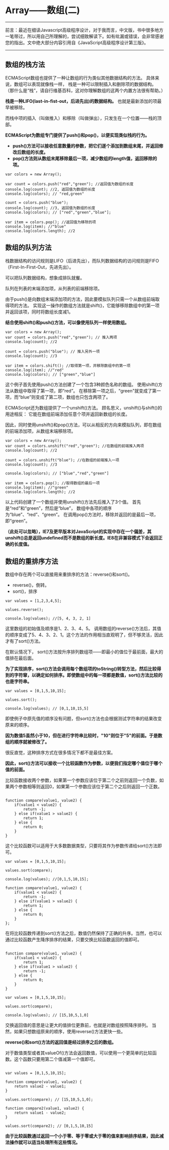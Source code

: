 # Array——数组(二)

---
前言：最近在细读Javascript高级程序设计，对于我而言，中文版，书中很多地方一笔带过，所以用自己所理解的，尝试细致解读下。如有纰漏或错误，会非常感谢您的指出。文中绝大部分内容引用自《JavaScript高级程序设计第三版》。

---

## 数组的栈方法

ECMAScript数组也提供了一种让数组的行为类似其他数据结构的方法。
具体来说，数组可以表现就像栈一样，
栈是一种可以限制插入和删除项的数据结构。
（那什么是“栈”，请自行维基百科，这对你理解数组的这两个内置方法很有帮助。）

**栈是一种LIFO(last-in-fist-out，后进先出)的数据结构。**
也就是最新添加的项最早被移除。

而栈中项的插入（叫做推入）和移除（叫做弹出），只发生在一个位置——栈的顶部。

**ECMAScript为数组专门提供了push()和pop()，以便实现类似栈的行为。**

- **push()方法可以接收任意数量的参数，把它们逐个添加到数组末尾，并返回修改后数组的长度。**
- **pop()方法则从数组末尾移除最后一项，减少数组的length值，返回移除的项。**

```
var colors = new Array(); 

var count = colors.push("red","green"); //返回值为数组的长度
console.log(count); //2, 返回值为数组的长度
console.log(colors); // "red,green"

count = colors.push("blue");
console.log(count); //3, 返回值为数组的长度
console.log(colors); // ["red","green","blue"];

var item = colors.pop(); //返回值为移除的项
console.log(item); //"blue"
console.log(colors.length); //2
```

## 数组的队列方法

栈数据结构的访问规则是LIFO（后进先出），而队列数据结构的访问规则是FIFO（First-In-First-Out，先进先出）。

可以把队列数据结构，想象成排队就餐。

队列在列表的末端添加项，从列表的前端移除项。

由于push()是向数组末端添加项的方法，因此要模拟队列只需一个从数组前端取得项的方法。
实现这一操作的数组方法就是shift()，它能够移除数组中的第一项并返回该项，同时将数组长度减1。

**结合使用shift()和push()方法，可以像使用队列一样使用数组。**

```
var colors = new Array();
var count = colors.push("red","green"); // 推入两项
console.log(count); //2

count = colors.push("blue"); // 推入另外一项
console.log(count); //3

var item = colors.shift(); //取得第一项，并移除数组中的第一项
console.log(item); //"red"
console.log(colors); // ["green","blue"]
```

这个例子首先使用push()方法创建了一个包含3种颜色名称的数组。
使用shift()方法从数组中取得了第一项，即“red”。
在移除第一项之后，“green"就变成了第一项，而“blue”则变成了第二项，数组也只包含两项了。

ECMAScript还为数组提供了一个unshift()方法。
顾名思义，unshift()与shift()的用途相反：
它能在数组前端添加任意个项并返回新数组的长度。

因此，同时使用unshift()和pop()方法，可以从相反的方向来模拟队列，即在数组的前端添加项，从数组末端移除项。

```
var colors = new Array();
var count = colors.unshift("red","green"); //在数组的前端推入两项
console.log(count); //2

count = colors.unshift("blue"); //在数组的前端推入一项
console.log(count); //3

console.log(colors); // ["blue","red","green"]

var item = colors.pop(); //取得数组的最后一项
console.log(item); //"green"
console.log(colors.length); //2

```

以上代码创建了一个数组并使用unshift()方法先后推入了3个值。
首先是“red”和“green”，然后是“blue”， 数组中各项的顺序为“blue”、“red”、“green”。
在调用pop()方法时，移除并返回的是最后一项，即“green”。


**（此处可以忽略），IE7及更早版本对JavaScript的实现中存在一个偏差，其unshift()总是返回undefined而不是数组的新长度。IE8在非兼容模式下会返回正确的长度值。**

## 数组的重排序方法

数组中存在两个可以直接用来重排序的方法：reverse()和sort()。

- reverse()，倒转。
- sort()，排序

```
var values = [1,2,3,4,5];

values.reverse();

console.log(values); //[5, 4, 3, 2, 1]
```

这里数组的初始值及顺序是1、2、3、4、5。 调用数组的reverse()方法后，其值的顺序变成了5、4、3、2、1。这个方法的作用相当直观明了，但不够灵活，因此才有了sort()方法。

在默认情况下， sort()方法按升序排列数组项——即最小的值位于最前面，最大的值排在最后面。

**为了实现排序，sort()方法会调用每个数组项的toString()转型方法，然后比较得到的字符窜，以确定如何排序。即使数组中的每一项都是数值，sort()方法比较的也是字符串。**

```
var values = [0,1,5,10,15];

values.sort();

console.log(values); // [0,1,10,15,5]
```

即使例子中原先值的顺序没有问题，但sort()方法也会根据测试字符串的结果改变原来的顺序。

**因为数值5虽然小于10，但在进行字符串比较时，"10"则位于"5"的前面。于是数组的顺序就被修改了。**

很反直觉，这种排序方式在很多情况下都不是最佳方案。

**因此，sort()方法可以接收一个比较函数作为参数，以便我们指定哪个值位于哪个值的前面。**

比较函数接收两个参数，如果第一个参数应该位于第二个之前则返回一个负数，如果两个参数相等则返回0，如果第一个参数应该位于第二个之后则返回一个正数。

```

function compare(value1, value2) {
    if(value1 < value2) {
        return -1;
    } else if(value1 > value2) {
        return 1;
    } else {
        return 0;
    }
}

```

这个比较函数可以适用于大多数数据类型，只要将其作为参数传递给sort()方法即可。

```
var values = [0,1,5,10,15];

values.sort(compare); 

console.log(values); //[0,1,5,10,15];

function compare(value1, value2) {
    if(value1 < value2) {
        return -1;
    } else if(value1 > value2) {
        return 1;
    } else {
        return 0;
    }
};
```

在将比较函数传递到sort()方法之后，数值仍然保持了正确的升序。当然，也可以通过比较函数产生降序排序的结果，只要交换比较函数返回的值即可。

```

function compare(value1, value2) {
    if(value1 < value2) {
        return 1;
    } else if(value1 > value2) {
        return -1;
    } else {
        return 0;
    }
}

var values = [0,1,5,10,15];

values.sort(compare);

console.log(values); // [15,10,5,1,0]
```

交换返回值的意思是让更大的值排位更靠前，也就是对数组按照降序排列。
当然，如果只想数组原来的顺序，使用reverse()方法更快一些。

**reverse()和sort()方法的返回值是经过排序之后的数组。**

对于数值类型或者其valueOf()方法会返回数值，可以使用一个更简单的比较函数。这个函数只要用第二个值减第一个值即可。

```

var values = [0,1,5,10,15];

function compare(value1, value2) {
    return value2 - value1;
}

values.sort(compare); // [15,10,5,1,0];

function compare2(value1, value2) {
    return value1 - value2; 
}

values.sort(compare2); // [0,1,5,10,15]
```

**由于比较函数通过返回一个小于零、等于零或大于零的值来影响排序结果，因此减法操作就可以适当处理所有这些情况。**

